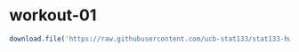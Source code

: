 workout-01
================

``` r
download.file('https://raw.githubusercontent.com/ucb-stat133/stat133-hws/master/data/andre-iguodala.csv', '../data/andre-iguodala.csv')
```
